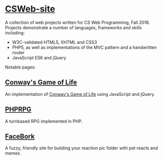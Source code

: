# [CSWeb-site](https://biggestcookie.github.io/CSWeb-site/)
A collection of web projects written for CS Web Programming, Fall 2018.
Projects demonstrate a number of languages, frameworks and skills including:
- W3C-validated HTML5, XHTML and CSS3
- PHP5, as well as implementations of the MVC pattern and a handwritten router
- JavaScript ES6 and jQuery


Notable pages:
## [Conway's Game of Life](https://biggestcookie.github.io/CSWeb-site/projects/project-3/index.html)
An implementation of [Conway's Game of Life](https://en.wikipedia.org/wiki/Conway%27s_Game_of_Life) using JavaScript and jQuery.

## [PHPRPG](https://www.youtube.com/watch?v=7Ucg83x4Nvk)
A turnbased RPG implemented in PHP.

## [FaceBork](https://biggestcookie.github.io/CSWeb-site/projects/project-1/main.html)
A fuzzy, friendly site for building your reaction pic folder with pet reacts and memes.
